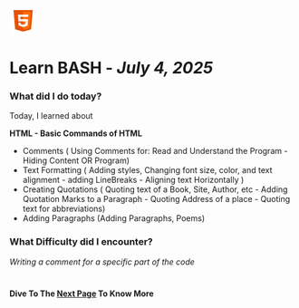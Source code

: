 ![HTML 5 Logo](assets/html-5.png)
# Learn BASH - *July 4, 2025*

### What did I do today?

Today, I learned about

**HTML - Basic Commands of HTML**

- Comments ( Using Comments for: Read and Understand the Program - Hiding Content OR Program)
- Text Formatting ( Adding styles, Changing font size, color, and text alignment - adding LineBreaks - Aligning text Horizontally )
- Creating Quotations ( Quoting text of a Book, Site, Author, etc - Adding Quotation Marks to a Paragraph - Quoting Address of a place - Quoting text for abbreviations)
- Adding Paragraphs (Adding Paragraphs, Poems)

### What Difficulty did I encounter?

*Writing a comment for a specific part of the code*
#
**Dive To The [Next Page](day-3.md) To Know More**

